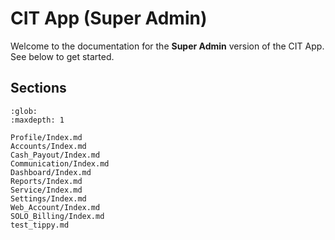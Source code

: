 # CIT App (Super Admin)


Welcome to the documentation for the **Super Admin** version of the CIT App. See below to get started. 


## Sections


```{toctree}
:glob:
:maxdepth: 1

Profile/Index.md
Accounts/Index.md
Cash_Payout/Index.md
Communication/Index.md
Dashboard/Index.md
Reports/Index.md
Service/Index.md
Settings/Index.md
Web_Account/Index.md
SOLO_Billing/Index.md
test_tippy.md
```
